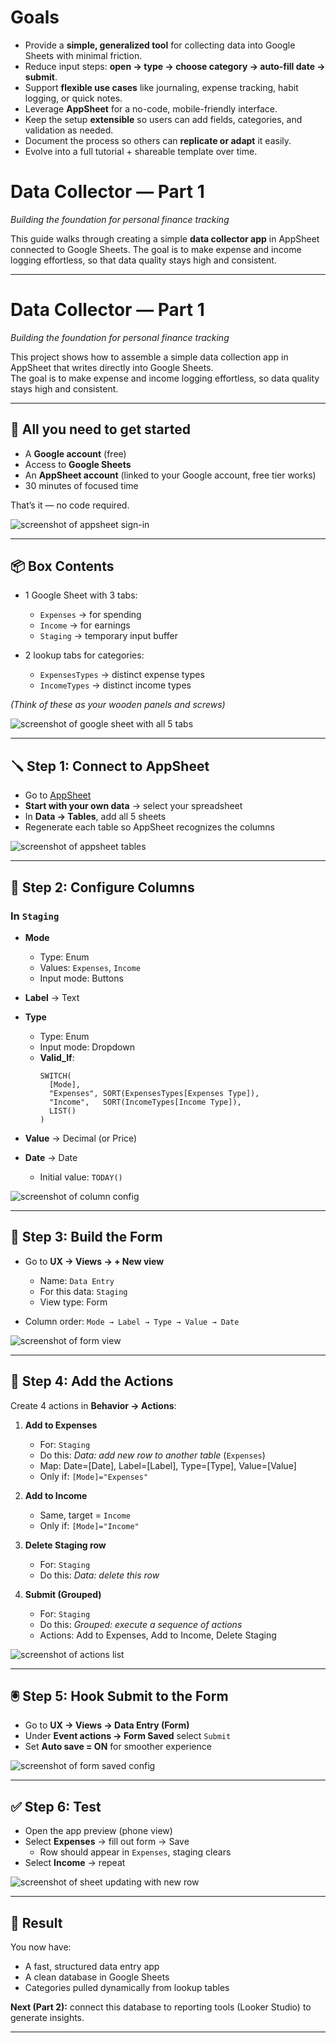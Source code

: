 # Goals

- Provide a **simple, generalized tool** for collecting data into Google Sheets with minimal friction.  
- Reduce input steps: **open → type → choose category → auto-fill date → submit**.  
- Support **flexible use cases** like journaling, expense tracking, habit logging, or quick notes.  
- Leverage **AppSheet** for a no-code, mobile-friendly interface.  
- Keep the setup **extensible** so users can add fields, categories, and validation as needed.  
- Document the process so others can **replicate or adapt** it easily.  
- Evolve into a full tutorial + shareable template over time.

# Data Collector — Part 1  
*Building the foundation for personal finance tracking*

This guide walks through creating a simple **data collector app** in AppSheet connected to Google Sheets. The goal is to make expense and income logging effortless, so that data quality stays high and consistent.

---

# Data Collector — Part 1  
*Building the foundation for personal finance tracking*

This project shows how to assemble a simple data collection app in AppSheet that writes directly into Google Sheets.  
The goal is to make expense and income logging effortless, so data quality stays high and consistent.

---

## 🏁 All you need to get started

- A **Google account** (free)  
- Access to **Google Sheets**  
- An **AppSheet account** (linked to your Google account, free tier works)  
- 30 minutes of focused time  

That’s it — no code required.

![screenshot of appsheet sign-in](prints/appsheet-signin.png)

---

## 📦 Box Contents  

- 1 Google Sheet with 3 tabs:  
  - `Expenses` → for spending  
  - `Income` → for earnings  
  - `Staging` → temporary input buffer  

- 2 lookup tabs for categories:  
  - `ExpensesTypes` → distinct expense types  
  - `IncomeTypes` → distinct income types  

*(Think of these as your wooden panels and screws)*  

![screenshot of google sheet with all 5 tabs](prints/sheet-tabs.png)

---

## 🪛 Step 1: Connect to AppSheet  

- Go to [AppSheet](https://www.appsheet.com/)  
- **Start with your own data** → select your spreadsheet  
- In **Data → Tables**, add all 5 sheets  
- Regenerate each table so AppSheet recognizes the columns  

![screenshot of appsheet tables](prints/appsheet-tables.png)

---

## 🔩 Step 2: Configure Columns  

### In `Staging`  

- **Mode**  
  - Type: Enum  
  - Values: `Expenses`, `Income`  
  - Input mode: Buttons  

- **Label** → Text  

- **Type**  
  - Type: Enum  
  - Input mode: Dropdown  
  - **Valid_If**:  
    ```appsheet
    SWITCH(
      [Mode],
      "Expenses", SORT(ExpensesTypes[Expenses Type]),
      "Income",   SORT(IncomeTypes[Income Type]),
      LIST()
    )
    ```

- **Value** → Decimal (or Price)  

- **Date** → Date  
  - Initial value: `TODAY()`  

![screenshot of column config](prints/staging-columns.png)

---

## 🔨 Step 3: Build the Form  

- Go to **UX → Views → + New view**  
  - Name: `Data Entry`  
  - For this data: `Staging`  
  - View type: Form  

- Column order: `Mode → Label → Type → Value → Date`  

![screenshot of form view](prints/staging-form.png)

---

## 🔗 Step 4: Add the Actions  

Create 4 actions in **Behavior → Actions**:  

1. **Add to Expenses**  
   - For: `Staging`  
   - Do this: *Data: add new row to another table* (`Expenses`)  
   - Map: Date=[Date], Label=[Label], Type=[Type], Value=[Value]  
   - Only if: `[Mode]="Expenses"`  

2. **Add to Income**  
   - Same, target = `Income`  
   - Only if: `[Mode]="Income"`  

3. **Delete Staging row**  
   - For: `Staging`  
   - Do this: *Data: delete this row*  

4. **Submit (Grouped)**  
   - For: `Staging`  
   - Do this: *Grouped: execute a sequence of actions*  
   - Actions: Add to Expenses, Add to Income, Delete Staging  

![screenshot of actions list](prints/appsheet-actions.png)

---

## 🖲 Step 5: Hook Submit to the Form  

- Go to **UX → Views → Data Entry (Form)**  
- Under **Event actions → Form Saved** select `Submit`  
- Set **Auto save = ON** for smoother experience  

![screenshot of form saved config](prints/form-saved.png)

---

## ✅ Step 6: Test  

- Open the app preview (phone view)  
- Select **Expenses** → fill out form → Save  
  - Row should appear in `Expenses`, staging clears  
- Select **Income** → repeat  

![screenshot of sheet updating with new row](prints/sheet-updated.png)

---

## 🎉 Result  

You now have:  
- A fast, structured data entry app  
- A clean database in Google Sheets  
- Categories pulled dynamically from lookup tables  

**Next (Part 2):** connect this database to reporting tools (Looker Studio) to generate insights.  

---
